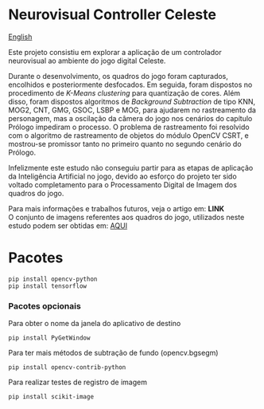 # Neurovisual Controller Celeste

[English](./README-en.md)

Este projeto consistiu em explorar a aplicação de um controlador neurovisual 
ao ambiente do jogo digital Celeste. 

Durante o desenvolvimento, os quadros do jogo foram capturados, encolhidos e posteriormente desfocados. 
Em seguida, foram dispostos no procedimento de *K-Means clustering* para quantização de cores. 
Além disso, foram dispostos algoritmos de *Background Subtraction* de tipo KNN, MOG2, CNT, GMG, GSOC, LSBP e MOG, para ajudarem no 
rastreamento da personagem, mas a oscilação da câmera do jogo nos cenários do capítulo Prólogo impediram o processo. O problema de rastreamento foi resolvido com o algoritmo de rastreamento de objetos do módulo OpenCV CSRT, 
e mostrou-se promissor tanto no primeiro quanto no segundo cenário do Prólogo. 

Infelizmente este estudo não conseguiu partir para as etapas de aplicação da Inteligência Artificial no jogo, 
devido ao esforço do projeto ter sido voltado completamento para o Processamento Digital de Imagem dos quadros do jogo.

Para mais informações e trabalhos futuros, veja o artigo em: **LINK**  
O conjunto de imagens referentes aos quadros do jogo, utilizados neste estudo podem ser obtidas em: [AQUI](https://drive.google.com/drive/folders/1YwSanqiYwS9-Y56eva9azxy7BfaU2H64?usp=sharing)

# Pacotes

```shell
pip install opencv-python
pip install tensorflow
```

### Pacotes opcionais

Para obter o nome da janela do aplicativo de destino
```shell
pip install PyGetWindow
```

Para ter mais métodos de subtração de fundo (opencv.bgsegm) 
```shell
pip install opencv-contrib-python
```

Para realizar testes de registro de imagem 
```shell
pip install scikit-image
```